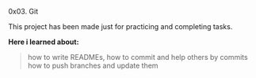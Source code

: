 0x03. Git 

This project has been made just for practicing and completing tasks.

**Here i learned about:**

> how to write READMEs, 
> how to commit and help others by commits
> how to push branches and update them
